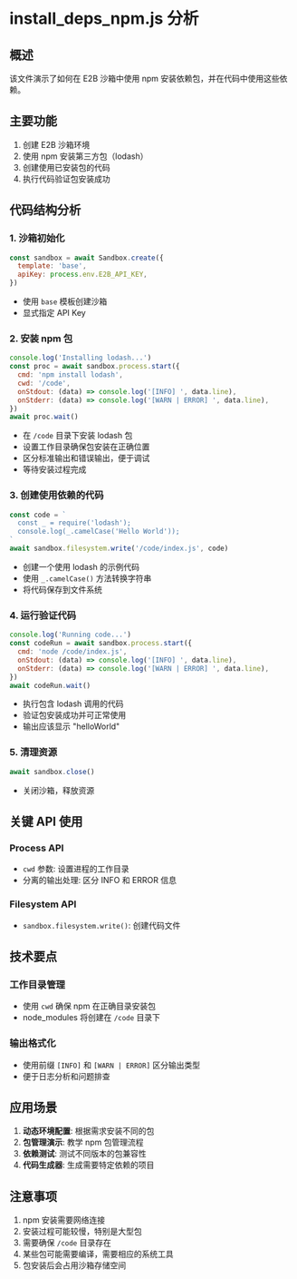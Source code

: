 # install_deps_npm.js 分析

## 概述
该文件演示了如何在 E2B 沙箱中使用 npm 安装依赖包，并在代码中使用这些依赖。

## 主要功能
1. 创建 E2B 沙箱环境
2. 使用 npm 安装第三方包（lodash）
3. 创建使用已安装包的代码
4. 执行代码验证包安装成功

## 代码结构分析

### 1. 沙箱初始化
```javascript
const sandbox = await Sandbox.create({
  template: 'base',
  apiKey: process.env.E2B_API_KEY,
})
```
- 使用 `base` 模板创建沙箱
- 显式指定 API Key

### 2. 安装 npm 包
```javascript
console.log('Installing lodash...')
const proc = await sandbox.process.start({
  cmd: 'npm install lodash',
  cwd: '/code',
  onStdout: (data) => console.log('[INFO] ', data.line),
  onStderr: (data) => console.log('[WARN | ERROR] ', data.line),
})
await proc.wait()
```
- 在 `/code` 目录下安装 lodash 包
- 设置工作目录确保包安装在正确位置
- 区分标准输出和错误输出，便于调试
- 等待安装过程完成

### 3. 创建使用依赖的代码
```javascript
const code = `
  const _ = require('lodash');
  console.log(_.camelCase('Hello World'));
`
await sandbox.filesystem.write('/code/index.js', code)
```
- 创建一个使用 lodash 的示例代码
- 使用 `_.camelCase()` 方法转换字符串
- 将代码保存到文件系统

### 4. 运行验证代码
```javascript
console.log('Running code...')
const codeRun = await sandbox.process.start({
  cmd: 'node /code/index.js',
  onStdout: (data) => console.log('[INFO] ', data.line),
  onStderr: (data) => console.log('[WARN | ERROR] ', data.line),
})
await codeRun.wait()
```
- 执行包含 lodash 调用的代码
- 验证包安装成功并可正常使用
- 输出应该显示 "helloWorld"

### 5. 清理资源
```javascript
await sandbox.close()
```
- 关闭沙箱，释放资源

## 关键 API 使用

### Process API
- `cwd` 参数: 设置进程的工作目录
- 分离的输出处理: 区分 INFO 和 ERROR 信息

### Filesystem API
- `sandbox.filesystem.write()`: 创建代码文件

## 技术要点

### 工作目录管理
- 使用 `cwd` 确保 npm 在正确目录安装包
- node_modules 将创建在 `/code` 目录下

### 输出格式化
- 使用前缀 `[INFO]` 和 `[WARN | ERROR]` 区分输出类型
- 便于日志分析和问题排查

## 应用场景
1. **动态环境配置**: 根据需求安装不同的包
2. **包管理演示**: 教学 npm 包管理流程
3. **依赖测试**: 测试不同版本的包兼容性
4. **代码生成器**: 生成需要特定依赖的项目

## 注意事项
1. npm 安装需要网络连接
2. 安装过程可能较慢，特别是大型包
3. 需要确保 `/code` 目录存在
4. 某些包可能需要编译，需要相应的系统工具
5. 包安装后会占用沙箱存储空间